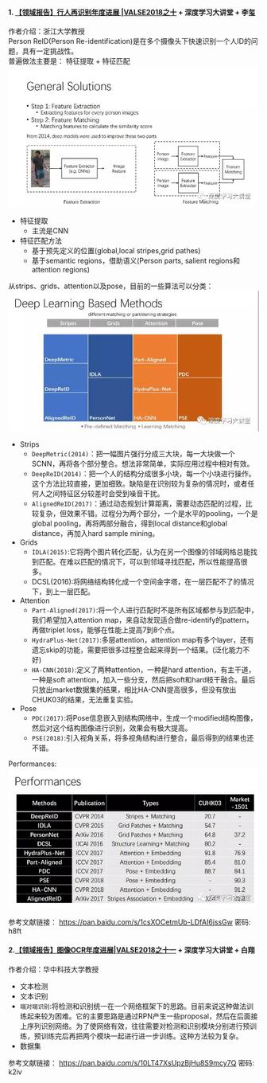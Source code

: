 #### 1. [【领域报告】行人再识别年度进展 |VALSE2018之十][Title-0615-01] +  深度学习大讲堂 + 李玺  

作者介绍：浙江大学教授   
Person ReID(Person Re-identification)是在多个摄像头下快速识别一个人ID的问题，具有一定挑战性。  
普遍做法主要是： 特征提取 + 特征匹配  
![img][img-0615-01-01]   
* 特征提取
	* 主流是CNN
* 特征匹配方法
	* 基于预先定义的位置(global,local stripes,grid pathes)
	* 基于semantic regions，借助语义(Person parts, salient regions和attention regions)   

从strips、grids、attention以及pose，目前的一些算法可以分类：  
![img][img-0615-01-02]  

* Strips
	* `DeepMetric(2014)`：把一幅图片强行分成三大块，每一大块做一个SCNN，再将各个部分整合。想法非常简单，实际应用过程中相对有效。
	* `DeepReID(2014)`：把一个人的结构分成很多小块，每一个小块进行操作。这个方法比较直接，更加细致。缺陷是在识别较为复杂的情况时，或者任何人之间特征区分较差时会受到噪音干扰。
	* `AlignedReID(2017)`：通过动态规划计算距离，需要动态匹配的过程，比较复杂，但效果不错。过程分为两个部分，一个是水平的pooling，一个是global pooling，再将两部分融合，得到local distance和global distance，再加入hard sample mining。
* Grids
	* `IDLA(2015)`:它将两个图片转化匹配，认为在另一个图像的邻域网格总能找到匹配。在难以匹配的情况下，可以到邻域寻找匹配，所以性能提高很多。
	* DCSL(2016):将网络结构转化成一个空间金字塔，在一层匹配不了的情况下，到上一层匹配。
* Attention
	* `Part-Aligned(2017)`:将一个人进行匹配时不是所有区域都参与到匹配中，我们希望加入attention map，来自动发现适合做re-identify的pattern，再做triplet loss，能够在性能上提高7到8个点。
	* `HydraPlus-Net(2017)`:多层attention，attention map有多个layer，还有遗忘skip的功能，需要把很多过程整合起来得到一个结果。(泛化能力不好)
	* `HA-CNN(2018)`:定义了两种attention，一种是hard attention，有主干道，一种是soft attention，加入一些分支，然后把soft和hard枝干融合。最后只放出market数据集的结果，相比HA-CNN提高很多，但没有放出CHUK03的结果，无法重复实验。
* Pose
	* `PDC(2017)`:将Pose信息嵌入到结构网络中，生成一个modified结构图像，然后对这个结构图像进行识别，效果会有极大提高。
	* `PSE(2018)`:引入视角关系，将多视角结构进行整合，最后得到的结果也还不错。   

Performances:  
![img][img-0615-01-03]   

参考文献链接：
https://pan.baidu.com/s/1csXOCetmUb-LDfAI6jssGw    密码: h8ft  

#### 2.[【领域报告】图像OCR年度进展|VALSE2018之十一][Title-0615-02] + 深度学习大讲堂 + 白翔   
作者介绍：华中科技大学教授     
* 文本检测  
* 文本识别  
* `端对端识别`:将检测和识别统一在一个网络框架下的思路。目前来说这种做法训练起来较为困难。它的主要思路是通过RPN产生一些proposal，然后在后面接上序列识别网络。为了使网络有效，往往需要对检测和识别模块分别进行预训练，预训练完后再把两个模块一起进行进一步训练。这种方法较为复杂。 
* 数据集   

参考文献链接：
https://pan.baidu.com/s/10LT47XsUpzBjHu8S9mcy7Q 密码: k2iv





[Title-0615-01]:https://mp.weixin.qq.com/s/leuILzYz40PqrwsCatYhPw
[Title-0615-02]:https://mp.weixin.qq.com/s/0ysaJGNslckesv21o752FA
[img-0615-01-01]:./img/20180615-01-01.jpg
[img-0615-01-02]:./img/20180615-01-02.jpg
[img-0615-01-03]:./img/20180615-01-03.jpg
